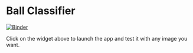 # Ball Classifier
[![Binder](https://mybinder.org/badge_logo.svg)](https://mybinder.org/v2/gh/tta13/Ball-Classifier.git/HEAD)

Click on the widget above to launch the app and test it with any image you want.
